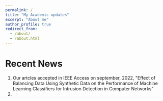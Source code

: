 ```yaml
---
permalink: /
title: "My Academic updates"
excerpt: "About me"
author_profile: true
redirect_from: 
  - /about/
  - /about.html
---
```




Recent News
======
1. Our artcles accepted in IEEE Access on september, 2022, "Effect of Balancing Data Using Synthetic Data on the Performance of Machine Learning Classifiers for Intrusion Detection in Computer Networks" 
2. 

